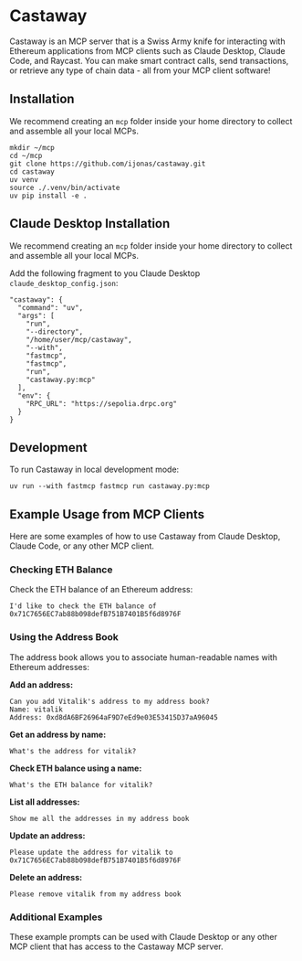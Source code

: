 # Castaway

Castaway is an MCP server that is a Swiss Army knife for interacting with Ethereum applications from MCP clients such as Claude Desktop, Claude Code, and Raycast. You can make smart contract calls, send transactions, or retrieve any type of chain data - all from your MCP client software!

## Installation

We recommend creating an `mcp` folder inside your home directory to collect and assemble all your local MCPs.

    mkdir ~/mcp 
    cd ~/mcp
    git clone https://github.com/ijonas/castaway.git
    cd castaway
    uv venv
    source ./.venv/bin/activate
    uv pip install -e .

## Claude Desktop Installation

We recommend creating an `mcp` folder inside your home directory to collect and assemble all your local MCPs.

Add the following fragment to you Claude Desktop `claude_desktop_config.json`:

    "castaway": {
      "command": "uv",
      "args": [
        "run",
        "--directory",
        "/home/user/mcp/castaway",
        "--with",
        "fastmcp",
        "fastmcp",
        "run",
        "castaway.py:mcp"
      ],
      "env": {
        "RPC_URL": "https://sepolia.drpc.org"
      }
    }
    
## Development

To run Castaway in local development mode:

    uv run --with fastmcp fastmcp run castaway.py:mcp
    
## Example Usage from MCP Clients

Here are some examples of how to use Castaway from Claude Desktop, Claude Code, or any other MCP client.

### Checking ETH Balance

Check the ETH balance of an Ethereum address:

```
I'd like to check the ETH balance of 0x71C7656EC7ab88b098defB751B7401B5f6d8976F
```

### Using the Address Book

The address book allows you to associate human-readable names with Ethereum addresses:

**Add an address:**
```
Can you add Vitalik's address to my address book? 
Name: vitalik
Address: 0xd8dA6BF26964aF9D7eEd9e03E53415D37aA96045
```

**Get an address by name:**
```
What's the address for vitalik?
```

**Check ETH balance using a name:**
```
What's the ETH balance for vitalik?
```

**List all addresses:**
```
Show me all the addresses in my address book
```

**Update an address:**
```
Please update the address for vitalik to 0x71C7656EC7ab88b098defB751B7401B5f6d8976F
```

**Delete an address:**
```
Please remove vitalik from my address book
```

### Additional Examples

These example prompts can be used with Claude Desktop or any other MCP client that has access to the Castaway MCP server.
